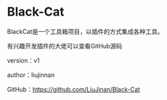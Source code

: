 # Black-Cat

BlackCat是一个工具箱项目，以插件的方式集成各种工具。

有兴趣开发插件的大佬可以查看GitHub源码

version：v1

author：liujinnan

GitHub：https://github.com/LiuJinan/Black-Cat






